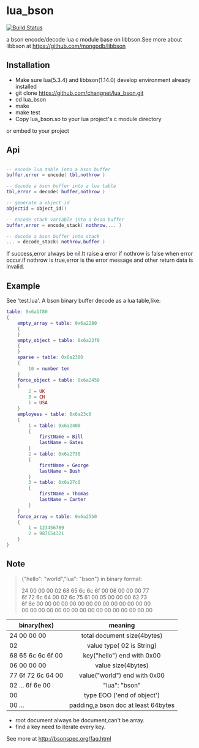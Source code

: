 # lua_bson
[![Build Status](https://travis-ci.org/changnet/lua_bson.svg?branch=master)](https://travis-ci.org/changnet/lua_bson)

a bson encode/decode lua c module base on libbson.See more about libbson at
https://github.com/mongodb/libbson

Installation
------------

 * Make sure lua(5.3.4) and libbson(1.14.0) develop environment already installed
 * git clone https://github.com/changnet/lua_bson.git
 * cd lua_bson
 * make
 * make test
 * Copy lua_bson.so to your lua project's c module directory

or embed to your project

Api
----

```lua

-- encode lua table into a bson buffer
buffer,error = encode( tbl,nothrow )

-- decode a bson buffer into a lua table
tbl,error = decode( buffer,nothrow )

-- generate a object id
objectid = object_id()

-- encode stack variable into a bson buffer
buffer,error = encode_stack( nothrow,... )

-- decode a bson buffer into stack
... = decode_stack( nothrow,buffer )
```

If success,error always be nil.It raise a error if nothrow is false when error 
occur.if nothrow is true,error is the error message and other return data is 
invalid.

Example
-------

See 'test.lua'. A bson binary buffer decode as a lua table,like:  

```lua
table: 0x6a1f80
{
    empty_array = table: 0x6a2280
    {
    }
    empty_object = table: 0x6a22f0
    {
    }
    sparse = table: 0x6a2380
    {
        10 = number ten
    }
    force_object = table: 0x6a2450
    {
        2 = UK
        3 = CH
        1 = USA
    }
    employees = table: 0x6a23c0
    {
        1 = table: 0x6a2400
        {
            firstName = Bill
            lastName = Gates
        }
        2 = table: 0x6a2730
        {
            firstName = George
            lastName = Bush
        }
        3 = table: 0x6a27c0
        {
            firstName = Thomas
            lastName = Carter
        }
    }
    force_array = table: 0x6a25b0
    {
        1 = 123456789
        2 = 987654321
    }
}
```

Note
----
> {"hello": "world","lua": "bson"} in binary format:  
>
> 24 00 00 00 02 68 65 6c 6c 6f 00 06 00 00 00 77  
> 6f 72 6c 64 00 02 6c 75 61 00 05 00 00 00 62 73  
> 6f 6e 00 00 00 00 00 00 00 00 00 00 00 00 00 00  
> 00 00 00 00 00 00 00 00 00 00 00 00 00 00 00 00  


| binary(hex)       | meaning                             |
| -------------     |:-------------:                      |
| 24 00 00 00       | total document size(4bytes)         |
| 02                | value type( 02 is String)           |
| 68 65 6c 6c 6f 00 | key("hello") end with 0x00          |
| 06 00 00 00       | value size(4bytes)                  |
| 77 6f 72 6c 64 00 | value("world") end with 0x00        |
| 02 ... 6f 6e 00   | "lua": "bson"                       |
| 00                | type EOO ('end of object')          |
| 00 ...            | padding,a bson doc at least 64bytes |

* root document always be document,can't be array.
* find a key need to iterate every key.

See more at http://bsonspec.org/faq.html
